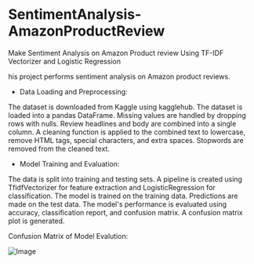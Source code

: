 # SentimentAnalysis-AmazonProductReview
Make Sentiment Analysis on Amazon Product review Using TF-IDF Vectorizer and Logistic Regression

his project performs sentiment analysis on Amazon product reviews.


- Data Loading and Preprocessing:

The dataset is downloaded from Kaggle using kagglehub.
The dataset is loaded into a pandas DataFrame.
Missing values are handled by dropping rows with nulls.
Review headlines and body are combined into a single column.
A cleaning function is applied to the combined text to lowercase, remove HTML tags, special characters, and extra spaces.
Stopwords are removed from the cleaned text.


- Model Training and Evaluation:


The data is split into training and testing sets.
A pipeline is created using TfidfVectorizer for feature extraction and LogisticRegression for classification.
The model is trained on the training data.
Predictions are made on the test data.
The model's performance is evaluated using accuracy, classification report, and confusion matrix.
A confusion matrix plot is generated.

Confusion Matrix of Model Evalution:

![Image](https://github.com/user-attachments/assets/a1465374-324d-4373-8d8b-83c19770bdca)
